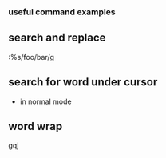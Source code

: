 ### useful command examples

## search and replace

:%s/foo/bar/g

## search for word under cursor

* in normal mode

## word wrap

gqj
